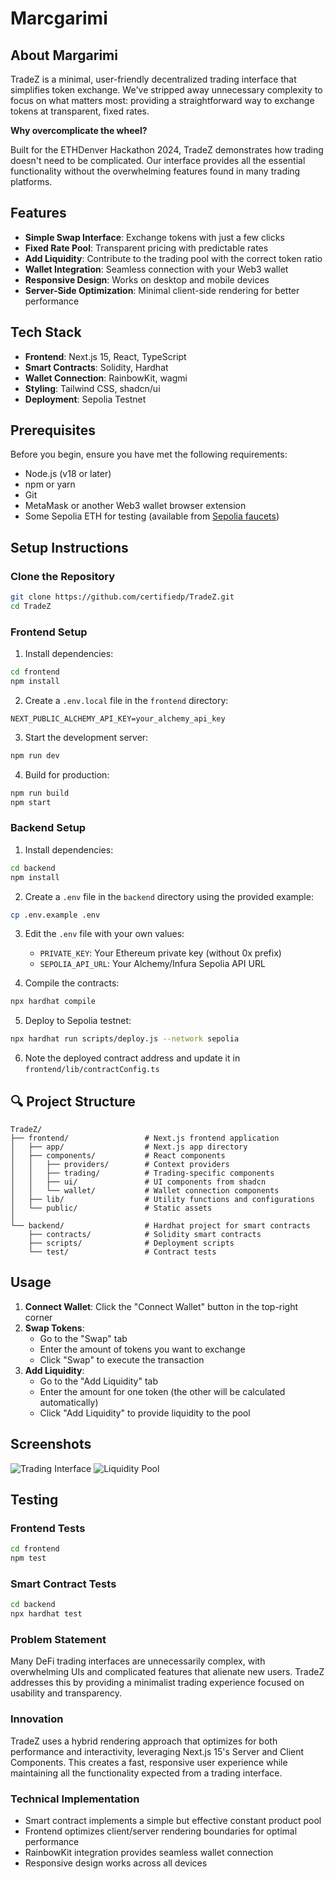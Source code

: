 # Marcgarimi

## About Margarimi

TradeZ is a minimal, user-friendly decentralized trading interface that simplifies token exchange. We've stripped away unnecessary complexity to focus on what matters most: providing a straightforward way to exchange tokens at transparent, fixed rates.

**Why overcomplicate the wheel?**

Built for the ETHDenver Hackathon 2024, TradeZ demonstrates how trading doesn't need to be complicated. Our interface provides all the essential functionality without the overwhelming features found in many trading platforms.

## Features

- **Simple Swap Interface**: Exchange tokens with just a few clicks
- **Fixed Rate Pool**: Transparent pricing with predictable rates
- **Add Liquidity**: Contribute to the trading pool with the correct token ratio
- **Wallet Integration**: Seamless connection with your Web3 wallet
- **Responsive Design**: Works on desktop and mobile devices
- **Server-Side Optimization**: Minimal client-side rendering for better performance

## Tech Stack

- **Frontend**: Next.js 15, React, TypeScript
- **Smart Contracts**: Solidity, Hardhat
- **Wallet Connection**: RainbowKit, wagmi
- **Styling**: Tailwind CSS, shadcn/ui
- **Deployment**: Sepolia Testnet

## Prerequisites

Before you begin, ensure you have met the following requirements:

- Node.js (v18 or later)
- npm or yarn
- Git
- MetaMask or another Web3 wallet browser extension
- Some Sepolia ETH for testing (available from [Sepolia faucets](https://sepolia-faucet.pk910.de/))

## Setup Instructions

### Clone the Repository

```bash
git clone https://github.com/certifiedp/TradeZ.git
cd TradeZ
```

### Frontend Setup

1. Install dependencies:

```bash
cd frontend
npm install
```

2. Create a `.env.local` file in the `frontend` directory:

```
NEXT_PUBLIC_ALCHEMY_API_KEY=your_alchemy_api_key
```

3. Start the development server:

```bash
npm run dev
```

4. Build for production:

```bash
npm run build
npm start
```

### Backend Setup

1. Install dependencies:

```bash
cd backend
npm install
```

2. Create a `.env` file in the `backend` directory using the provided example:

```bash
cp .env.example .env
```

3. Edit the `.env` file with your own values:
   - `PRIVATE_KEY`: Your Ethereum private key (without 0x prefix)
   - `SEPOLIA_API_URL`: Your Alchemy/Infura Sepolia API URL

4. Compile the contracts:

```bash
npx hardhat compile
```

5. Deploy to Sepolia testnet:

```bash
npx hardhat run scripts/deploy.js --network sepolia
```

6. Note the deployed contract address and update it in `frontend/lib/contractConfig.ts`

## 🔍 Project Structure

```
TradeZ/
├── frontend/                 # Next.js frontend application
│   ├── app/                  # Next.js app directory
│   ├── components/           # React components
│   │   ├── providers/        # Context providers
│   │   ├── trading/          # Trading-specific components
│   │   ├── ui/               # UI components from shadcn
│   │   └── wallet/           # Wallet connection components
│   ├── lib/                  # Utility functions and configurations
│   └── public/               # Static assets
│
└── backend/                  # Hardhat project for smart contracts
    ├── contracts/            # Solidity smart contracts
    ├── scripts/              # Deployment scripts
    └── test/                 # Contract tests
```

## Usage

1. **Connect Wallet**: Click the "Connect Wallet" button in the top-right corner
2. **Swap Tokens**: 
   - Go to the "Swap" tab
   - Enter the amount of tokens you want to exchange
   - Click "Swap" to execute the transaction
3. **Add Liquidity**:
   - Go to the "Add Liquidity" tab
   - Enter the amount for one token (the other will be calculated automatically)
   - Click "Add Liquidity" to provide liquidity to the pool

## Screenshots

![Trading Interface](https://via.placeholder.com/800x450/4F46E5/FFFFFF?text=Trading+Interface)
![Liquidity Pool](https://via.placeholder.com/800x450/4F46E5/FFFFFF?text=Liquidity+Pool)

## Testing

### Frontend Tests

```bash
cd frontend
npm test
```

### Smart Contract Tests

```bash
cd backend
npx hardhat test
```

### Problem Statement

Many DeFi trading interfaces are unnecessarily complex, with overwhelming UIs and complicated features that alienate new users. TradeZ addresses this by providing a minimalist trading experience focused on usability and transparency.

### Innovation

TradeZ uses a hybrid rendering approach that optimizes for both performance and interactivity, leveraging Next.js 15's Server and Client Components. This creates a fast, responsive user experience while maintaining all the functionality expected from a trading interface.

### Technical Implementation

- Smart contract implements a simple but effective constant product pool
- Frontend optimizes client/server rendering boundaries for optimal performance
- RainbowKit integration provides seamless wallet connection
- Responsive design works across all devices
